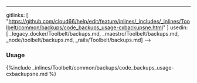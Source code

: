 ---
gitlinks: [ "https://github.com/cloud66/help/edit/feature/inlines/_includes/_inlines/Toolbelt/common/backups/code_backups_usage-cxbackupsne.html" ]
 usedin: [ _legacy_docker/Toolbelt/backups.md, _maestro/Toolbelt/backups.md, _node/toolbelt/backups.md, _rails/Toolbelt/backups.md] -->


### Usage

{%include _inlines/Toolbelt/common/backups/code_backups_usage-cxbackupsne.md %}




